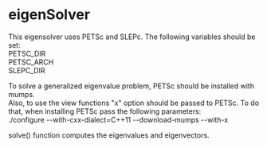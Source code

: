 # eigenSolver

This eigensolver uses PETSc and SLEPc. The following variables should be set:\
PETSC_DIR\
PETSC_ARCH\
SLEPC_DIR

To solve a generalized eigenvalue problem, PETSc should be installed with mumps.\
Also, to use the view functions "x" option should be passed to PETSc. To do that, when installing PETSc pass the following parameters:\
./configure --with-cxx-dialect=C++11 --download-mumps  --with-x

solve() function computes the eigenvalues and eigenvectors. 
